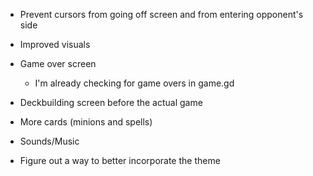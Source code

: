 

- Prevent cursors from going off screen and from entering opponent's side

- Improved visuals

- Game over screen
	- I'm already checking for game overs in game.gd

- Deckbuilding screen before the actual game

- More cards (minions and spells)

- Sounds/Music

- Figure out a way to better incorporate the theme
